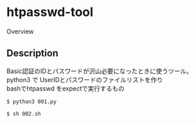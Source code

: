 # htpasswd-tool

Overview

## Description

Basic認証のIDとパスワードが沢山必要になったときに使うツール。     
python3 で UserIDとパスワードのファイルリストを作り    
bashでhtpasswd をexpectで実行するもの

```
$ python3 001.py
```

```
$ sh 002.sh
```
